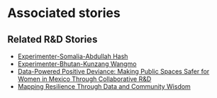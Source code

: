 # Associated stories

<!-- !!DO NOT REMOVE!! start autogenerated hyperlinks -->
## Related R&D Stories
- [Experimenter-Somalia-Abdullah Hash](/stories/?doc=Experimenters_SOM)
- [Experimenter-Bhutan-Kunzang Wangmo](/stories/?doc=Experimenters_BTN)
- [Data-Powered Positive Deviance: Making Public Spaces Safer for Women in Mexico Through Collaborative R&D](/stories/?doc=Explorers_MEX)
- [Mapping Resilience Through Data and Community Wisdom](/stories/?doc=Explorers_SOM)
<!-- !!DO NOT REMOVE!! end autogenerated hyperlinks -->